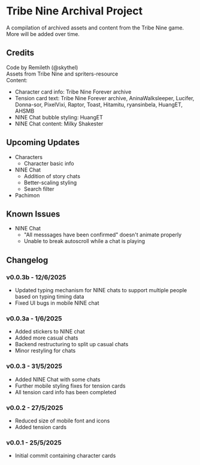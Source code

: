 # Tribe Nine Archival Project
A compilation of archived assets and content from the Tribe Nine game. More will be added over time.

## Credits
Code by Remileth (@skythel)  
Assets from Tribe Nine and spriters-resource  
Content:
* Character card info: Tribe Nine Forever archive
* Tension card text: Tribe Nine Forever archive, AninaWalksleeper, Lucifer, Donna-sor, PixelVixi, Raptor, Toast, Hitamitu, ryansinbela, HuangET, AHSMB
* NINE Chat bubble styling: HuangET
* NINE Chat content: Milky Shakester

## Upcoming Updates
* Characters
  * Character basic info
* NINE Chat
  * Addition of story chats
  * Better-scaling styling
  * Search filter
* Pachimon

## Known Issues
* NINE Chat
  * "All messsages have been confirmed" doesn't animate properly
  * Unable to break autoscroll while a chat is playing

## Changelog
### v0.0.3b - 12/6/2025
* Updated typing mechanism for NINE chats to support multiple people based on typing timing data
* Fixed UI bugs in mobile NINE chat
### v0.0.3a - 1/6/2025
* Added stickers to NINE chat
* Added more casual chats
* Backend restructuring to split up casual chats
* Minor restyling for chats
### v0.0.3 - 31/5/2025
* Added NINE Chat with some chats
* Further mobile styling fixes for tension cards
* All tension card info has been completed
### v0.0.2 - 27/5/2025
* Reduced size of mobile font and icons
* Added tension cards
### v0.0.1 - 25/5/2025
* Initial commit containing character cards